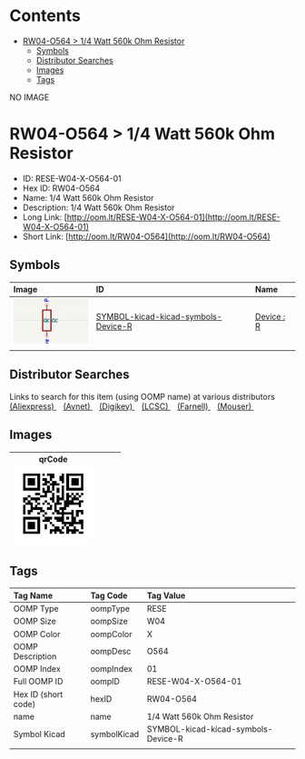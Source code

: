 



Contents
========

* [RW04-O564 > 1/4 Watt 560k Ohm Resistor](#rw04-o564--14-watt-560k-ohm-resistor)
	* [Symbols](#symbols)
	* [Distributor Searches](#distributor-searches)
	* [Images](#images)
	* [Tags](#tags)
  
NO IMAGE  
# RW04-O564 > 1/4 Watt 560k Ohm Resistor

- ID: RESE-W04-X-O564-01
- Hex ID: RW04-O564
- Name: 1/4 Watt 560k Ohm Resistor
- Description: 1/4 Watt 560k Ohm Resistor
- Long Link: [http://oom.lt/RESE-W04-X-O564-01](http://oom.lt/RESE-W04-X-O564-01)
- Short Link: [http://oom.lt/RW04-O564](http://oom.lt/RW04-O564)

## Symbols
  

|Image|ID|Name|
| :--- | :--- | :--- |
|[![](https://raw.githubusercontent.com/oomlout/oomlout_OOMP_eda_V2/main/SYMBOL/kicad/kicad-symbols/Device/R/image_140.png)](https://github.com/oomlout/oomlout_OOMP_eda_V2/tree/main/SYMBOL/kicad/kicad-symbols/Device/R/)|[SYMBOL-kicad-kicad-symbols-Device-R](https://github.com/oomlout/oomlout_OOMP_eda_V2/tree/main/SYMBOL/kicad/kicad-symbols/Device/R/)|[Device : R](https://github.com/oomlout/oomlout_OOMP_eda_V2/tree/main/SYMBOL/kicad/kicad-symbols/Device/R/)|
||||

## Distributor Searches
  
Links to search for this item (using OOMP name) at various distributors  
[(Aliexpress) ](https://www.aliexpress.com/wholesale?SearchText=11171/4+Watt+560k+Ohm+Resistor)&nbsp;&nbsp;&nbsp;[(Avnet) ](https://www.avnet.com/shop/us/search/1/4+Watt+560k+Ohm+Resistor)&nbsp;&nbsp;&nbsp;[(Digikey) ](https://www.digikey.co.uk/en/products/result?s=1/4+Watt+560k+Ohm+Resistor)&nbsp;&nbsp;&nbsp;[(LCSC) ](https://www.lcsc.com/search?q=1/4+Watt+560k+Ohm+Resistor)&nbsp;&nbsp;&nbsp;[(Farnell) ](https://uk.farnell.com/search?st=1/4+Watt+560k+Ohm+Resistor)&nbsp;&nbsp;&nbsp;[(Mouser) ](https://www.mouser.com/c/?q=1/4+Watt+560k+Ohm+Resistor)&nbsp;&nbsp;&nbsp;
## Images
  

|qrCode<br>[![](https://raw.githubusercontent.com/oomlout/oomlout_OOMP_parts_V2/main/RESE/W04/X/O564/01/qrCode_140.png)](https://github.com/oomlout/oomlout_OOMP_parts_V2/tree/main/RESE/W04/X/O564/01/qrCode.png)||||
| :---: | :---: | :---: | :---: |

## Tags
  

|Tag Name|Tag Code|Tag Value|
| :--- | :--- | :--- |
|OOMP Type|oompType|RESE|
|OOMP Size|oompSize|W04|
|OOMP Color|oompColor|X|
|OOMP Description|oompDesc|O564|
|OOMP Index|oompIndex|01|
|Full OOMP ID|oompID|RESE-W04-X-O564-01|
|Hex ID (short code)|hexID|RW04-O564|
|name|name|1/4 Watt 560k Ohm Resistor|
|Symbol Kicad|symbolKicad|SYMBOL-kicad-kicad-symbols-Device-R|
||||
